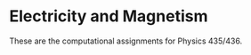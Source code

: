 # Electricity and Magnetism

These are the computational assignments for Physics 435/436.  

```{tableofcontents}
```